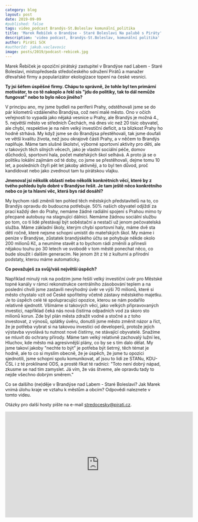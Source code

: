 ```yaml
---
category: blog
layout: post
date: 2019-09-09
#published: false
tags: video_podcast Brandýs-St.Boleslav komunální_politika
title: 'Marek Řebíček o Brandýse - Staré Boleslavi Na palubě s Piráty'
description: 'video podcast, Brandýs-St.Boleslav, komunální politika'
author: Piráti SčK
#authorId: jakub.vaclavovic
image: posts/2019/podcast-rebicek.jpg
---
```


Marek Řebíček je opoziční pirátský zastupitel v Brandýse nad Labem - Staré Boleslavi, místopředseda středočeského sdružení Pirátů a manažer dřevařské firmy a popularizátor ekologizace topení na české vesnici. 

**Ty jsi šéfem úspěšné firmy. Chápu to správně, že tohle byl ten primární motivátor, to co tě nakoplo a řekl sis "jdu do politiky, tak to dál nemůže fungovat" nebo to bylo něco jiného?**

V principu ano, my jsme bydleli na periferii Prahy, odstěhovali jsme se do pár kilometrů vzdáleného Brandýsa, což není malé město. Ono v očích veřejnosti to vypadá jako nějaká vesnice u Prahy, ale Brandýs je možná 4., 5. největší město ve středních Čechách, má dnes víc než 20 tisíc obyvatel, ale chybí, respektive je na něm velký investiční deficit, a ta blízkost Prahy ho hodně strhává. My když jsme se do Brandýsa přestěhovali, tak jsme doufali ve větší kvalitu života, než jsou okrajově části Prahy, a v něčem to Brandýs naplňuje. Máme tam slušné školství, výborné sportovní aktivity pro děti, ale v takových těch silných věcech, jako je vlastní sociální péče, domov důchodců, sportovní hala, počet mateřských škol selhává. A proto já se o politiku lokální zajímám od té doby, co jsme se přestěhovali, dejme tomu 10 let, a posledních čtyři pět let jakoby aktivněji, a to byl ten důvod, proč kandidovat nebo jako zvednout tam tu pirátskou vlajku.

**Jmenoval jsi několik oblastí nebo několik konkrétních věcí, které by z tvého pohledu bylo dobré v Brandýse řešit. Je tam ještě něco konkrétního nebo co je ta hlavní věc, která bys rád dosáhl?**

My bychom rádi změnili ten pohled těch městských představitelů na to, co Brandýs opravdu do budoucna potřebuje. 50% našich obyvatel odjíždí za prací každý den do Prahy, nemáme žádné radiální spojení s Prahou mimo ty přecpané autobusy na stagnující dálnici. Nemáme žádnou sociální službu po tom, co ti lidé přestávají být soběstační a nestačí už jenom pečovatelská služba. Máme základní školy, kterým chybí sportovní haly, máme dvě sta dětí ročně, které nejsme schopni umístit do mateřských škol. My máme i peníze v Brandýse, zůstatek brandýského účtu se pohybuje někde okolo 200 milionů Kč, a neumíme stavět a to bychom rádi změnili a přinesli nějakou touhu po 30 letech ve svobodě v tom městě ponechat něco, co bude sloužit i dalším generacím. Ne jenom žít z té z kulturní a přírodní podstaty, kterou máme automaticky.

**Co považuješ za svůj/váš největší úspěch?**

Například minulý rok na podzim jsme řešili velký investiční úvěr pro Městské topné kanály v rámci rekonstrukce centrálního zásobování teplem a na poslední chvíli jsme zastavili nevýhodný úvěr ve výši 70 milionů, které si město chystalo vzít od České spořitelny včetně zástavy městského majetku. Je to úspěch celé té spolupracující opozice, kterou se nám podařilo relativně sjednotit. Všímáme si takových věcí, jako velkých připravovaných investici, například čeká nás nová čistírna odpadních vod za skoro sto milionů korun. Zde byl plán města zdražit vodné a stočné a z toho investovat, z výnosů, splátky úvěru, donutili jsme město změnit názor a říct, že je potřeba vybrat si na takovou investici od developerů, protože jejich výstavba vyvolává tu nutnost nové čistírny, ne stávající obyvatelé. Snažíme se mluvit do ochrany přírody. Máme tam velký relativně zachovalý lužní les, Hluchov, kde město má agresivnější plány, co by se s tím dalo dělat. My jsme takoví jakoby "nechte to být" je potřeba být šetrný, těch témat je hodně, ale to co si myslím obecně, že je úspěch, že jsme tu opozici sjednotili, jsme schopni spolu komunikovat, ať jsou to lidi ze STANu, KDU-ČSL i z té proklínané ODS, a prostě říkat té radnici: "Toto není dobrý nápad, zkusme se nad tím zamyslet. Já vím, že vás štveme, ale opravdu tady to nejde všechno dobrým směrem." 

Co se dalšího (ne)děje v Brandýse nad Labem - Staré Boleslavi? Jak Marek vnímá úlohu kraje ve vztahu k městům a obcím? 
Odpovědi naleznete v tomto videu. 

Otázky pro další hosty pište na e-mail stredocesky@pirati.cz.

<iframe width="600" height="338" src="https://www.youtube.com/embed/4dsa0Ruf_RM" frameborder="0" allow="accelerometer; autoplay; encrypted-media; gyroscope; picture-in-picture" allowfullscreen></iframe>

